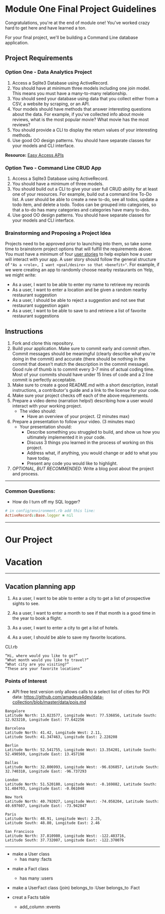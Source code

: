 # Module One Final Project Guidelines

Congratulations, you're at the end of module one! You've worked crazy hard to get here and have learned a ton.

For your final project, we'll be building a Command Line database application.

## Project Requirements

### Option One - Data Analytics Project

1. Access a Sqlite3 Database using ActiveRecord.
2. You should have at minimum three models including one join model. This means you must have a many-to-many relationship.
3. You should seed your database using data that you collect either from a CSV, a website by scraping, or an API.
4. Your models should have methods that answer interesting questions about the data. For example, if you've collected info about movie reviews, what is the most popular movie? What movie has the most reviews?
5. You should provide a CLI to display the return values of your interesting methods.  
6. Use good OO design patterns. You should have separate classes for your models and CLI interface.

  **Resource:** [Easy Access APIs](https://github.com/learn-co-curriculum/easy-access-apis)

### Option Two - Command Line CRUD App

1. Access a Sqlite3 Database using ActiveRecord.
2. You should have a minimum of three models.
3. You should build out a CLI to give your user full CRUD ability for at least one of your resources. For example, build out a command line To-Do list. A user should be able to create a new to-do, see all todos, update a todo item, and delete a todo. Todos can be grouped into categories, so that a to-do has many categories and categories have many to-dos.
4. Use good OO design patterns. You should have separate classes for your models and CLI interface.

### Brainstorming and Proposing a Project Idea

Projects need to be approved prior to launching into them, so take some time to brainstorm project options that will fulfill the requirements above.  You must have a minimum of four [user stories](https://en.wikipedia.org/wiki/User_story) to help explain how a user will interact with your app.  A user story should follow the general structure of `"As a <role>, I want <goal/desire> so that <benefit>"`. For example, if we were creating an app to randomly choose nearby restaurants on Yelp, we might write:

* As a user, I want to be able to enter my name to retrieve my records
* As a user, I want to enter a location and be given a random nearby restaurant suggestion
* As a user, I should be able to reject a suggestion and not see that restaurant suggestion again
* As a user, I want to be able to save to and retrieve a list of favorite restaurant suggestions

## Instructions

1. Fork and clone this repository.
2. Build your application. Make sure to commit early and commit often. Commit messages should be meaningful (clearly describe what you're doing in the commit) and accurate (there should be nothing in the commit that doesn't match the description in the commit message). Good rule of thumb is to commit every 3-7 mins of actual coding time. Most of your commits should have under 15 lines of code and a 2 line commit is perfectly acceptable.
3. Make sure to create a good README.md with a short description, install instructions, a contributor's guide and a link to the license for your code.
4. Make sure your project checks off each of the above requirements.
5. Prepare a video demo (narration helps!) describing how a user would interact with your working project.
    * The video should:
      - Have an overview of your project. (2 minutes max)
6. Prepare a presentation to follow your video. (3 minutes max)
    * Your presentation should:
      - Describe something you struggled to build, and show us how you ultimately implemented it in your code.
      - Discuss 3 things you learned in the process of working on this project.
      - Address what, if anything, you would change or add to what you have today.
      - Present any code you would like to highlight.   
7. *OPTIONAL, BUT RECOMMENDED*: Write a blog post about the project and process.

---
### Common Questions:
- How do I turn off my SQL logger?
```ruby
# in config/environment.rb add this line:
ActiveRecord::Base.logger = nil
```
---

# Our Project

# Vacation
---
## Vacation planning app

1. As a user, I want to be able to enter a city  to get a list of prospective sights to see.

2. As a user, I want to enter a month to see if that month is a good time in the year to book a flight.

3. As a user, I want to enter a city to get a list of hotels.

4. As a user, I should be able to save my favorite locations.

CLI.rb
```
“Hi, where would you like to go?”
“What month would you like to travel?”
“What city are you visiting?”
“These are your favorite locations”
```
### Points of Interest
* API free test version only allows calls to a select list of cities for POI data: https://github.com/amadeus4dev/data-collection/blob/master/data/pois.md
```
Bangalore
Latitude North: 13.023577, Longitude West: 77.536856, Latitude South: 12.923210, Longitude East: 77.642256

Barcelona
Latitude North: 41.42, Longitude West: 2.11, 
Latitude South: 41.347463, Longitude East: 2.228208

Berlin
Latitude North: 52.541755, Longitude West: 13.354201, Latitude South: 52.490569, Longitude East: 13.457198

Dallas
Latitude North: 32.806993, Longitude West: -96.836857, Latitude South: 32.740310, Longitude East: -96.737293

London
Latitude North: 51.520180, Longitude West: -0.169882, Latitude South: 51.484703, Longitude East: -0.061048

New York
Latitude North: 40.792027, Longitude West: -74.058204, Latitude South: 40.697607, Longitude East: -73.942847

Paris
Latitude North: 48.91, Longitude West: 2.25, 
Latitude South: 48.80, Longitude East: 2.46

San Francisco
Latitude North: 37.810980, Longitude West: -122.483716, 
Latitude South: 37.732007, Longitude East: -122.370076

```
---



* make a User class
    - has many :facts

<!-- * TimePeriod class
    - a historical time period
    - can have many facts
    - e.g., Roman, greek, China, India, Australia -->

* make a Fact class
    - has many :users

* make a UserFact class (join)
    belongs_to :User
    belongs_to :Fact

* creat a Facts table
    - add_column :events


